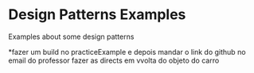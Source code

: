 # Design Patterns Examples

Examples about some design patterns

*fazer um build no practiceExample e depois mandar o link do github no email do professor 
fazer as directs em vvolta do objeto do carro
